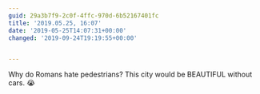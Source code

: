 ```yaml
---
guid: 29a3b7f9-2c0f-4ffc-970d-6b52167401fc
title: '2019.05.25, 16:07'
date: '2019-05-25T14:07:31+00:00'
changed: '2019-09-24T19:19:55+00:00'


---
```


Why do Romans hate pedestrians? This city would be BEAUTIFUL without cars. 😭
